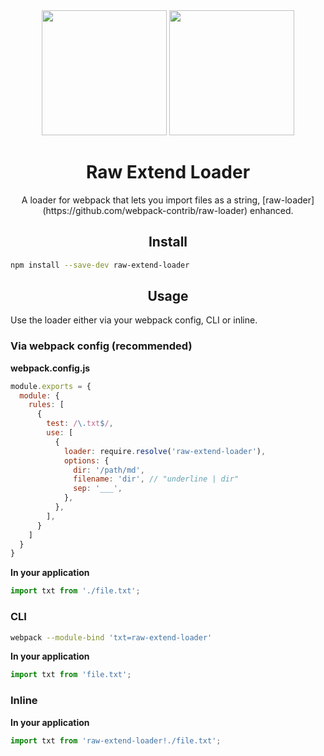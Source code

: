 
<div align="center">
  <img width="200" height="200"
    src="https://cdn3.iconfinder.com/data/icons/lexter-flat-colorfull-file-formats/56/raw-256.png">
  <a href="https://github.com/webpack/webpack">
    <img width="200" height="200"
      src="https://webpack.js.org/assets/icon-square-big.svg">
  </a>
  <h1>Raw Extend Loader</h1>
  <p>A loader for webpack that lets you import files as a string, [raw-loader](https://github.com/webpack-contrib/raw-loader) enhanced.</p>
</div>

<h2 align="center">Install</h2>

```bash
npm install --save-dev raw-extend-loader
```

<h2 align="center">Usage</h2>

Use the loader either via your webpack config, CLI or inline.

### Via webpack config (recommended)

**webpack.config.js**
```js
module.exports = {
  module: {
    rules: [
      {
        test: /\.txt$/,
        use: [
          {
            loader: require.resolve('raw-extend-loader'),
            options: {
              dir: '/path/md',
              filename: 'dir', // "underline | dir"
              sep: '___',
            },
          },
        ],
      }
    ]
  }
}
```

**In your application**
```js
import txt from './file.txt';
```

### CLI

```bash
webpack --module-bind 'txt=raw-extend-loader'
```

**In your application**
```js
import txt from 'file.txt';
```

### Inline

**In your application**
```js
import txt from 'raw-extend-loader!./file.txt';
```
